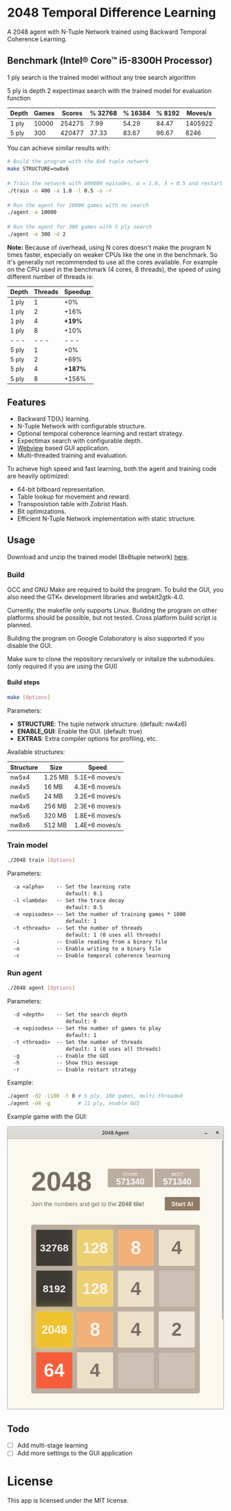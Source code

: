 # 2048 Temporal Difference Learning

A 2048 agent with N-Tuple Network trained using Backward Temporal Coherence Learning.

## Benchmark (Intel® Core™ i5-8300H Processor)

1 ply search is the trained model without any tree search algorithm

5 ply is depth 2 expectimax search with the trained model for evaluation function

| Depth | Games | Scores | % 32768 | % 16384 | % 8192 | Moves/s |
| ----- | ----- | ------ | ------- | ------- | ------ | ------- |
| 1 ply | 10000 | 254275 | 7.99    | 54.29   | 84.47  | 1405922 |
| 5 ply | 300   | 420477 | 37.33   | 83.67   | 96.67  | 8246    |

You can achieve similar results with:

```sh
# Build the program with the 8x6 tuple network
make STRUCTURE=nw8x6

# Train the network with 400000 episodes, α = 1.0, λ = 0.5 and restart strategy
./train -e 400 -a 1.0 -l 0.5 -o -r

# Run the agent for 10000 games with no search
./agent -e 10000

# Run the agent for 300 games with 5 ply search
./agent -e 300 -d 2
```

**Note:** Because of overhead, using N cores doesn't make the program N times faster, especially on weaker CPUs like the one in the benchmark.
So it's generally not recommended to use all the cores available.
For example on the CPU used in the benchmark (4 cores, 8 threads), the speed of using different number of threads is:

| Depth | Threads | Speedup   |
| ----- | ------- | --------- |
| 1 ply | 1       | +0%       |
| 1 ply | 2       | +16%      |
| 1 ply | 4       | **+19%**  |
| 1 ply | 8       | +10%      |
| - - - | - - -   | - - -     |
| 5 ply | 1       | +0%       |
| 5 ply | 2       | +69%      |
| 5 ply | 4       | **+187%** |
| 5 ply | 8       | +156%     |

## Features

- Backward TD(λ) learning.
- N-Tuple Network with configurable structure.
- Optional temporal coherence learning and restart strategy.
- Expectimax search with configurable depth.
- [Webview](https://github.com/webview/webview) based GUI application.
- Multi-threaded training and evaluation.

To achieve high speed and fast learning, both the agent and training code are heavily optimized:

- 64-bit bitboard representation.
- Table lookup for movement and reward.
- Transposistion table with Zobrist Hash.
- Bit optimizations.
- Efficient N-Tuple Network implementation with static structure.

## Usage

Download and unzip the trained model (8x6tuple network) [here](../../releases/latest).

### Build

GCC and GNU Make are required to build the program.
To build the GUI, you also need the GTK+ development libraries and webkit2gtk-4.0.

Currently, the makefile only supports Linux. Building the program on other platforms should be possible, but not tested.
Cross platform build script is planned.

Building the program on Google Colaboratory is also supported if you disable the GUI.

Make sure to clone the repository recursively or initalize the submodules. (only required if you are using the GUI)

#### Build steps

```sh
make [Options]
```

Parameters:

- **STRUCTURE**: The tuple network structure. (default: nw4x6)
- **ENABLE_GUI**: Enable the GUI. (default: true)
- **EXTRAS**: Extra compiler options for profiling, etc.

Available structures:

| Structure | Size    | Speed          |
| --------- | ------- | -------------- |
| nw5x4     | 1.25 MB | 5.1E+6 moves/s |
| nw4x5     | 16 MB   | 4.3E+6 moves/s |
| nw6x5     | 24 MB   | 3.2E+6 moves/s |
| nw4x6     | 256 MB  | 2.3E+6 moves/s |
| nw5x6     | 320 MB  | 1.8E+6 moves/s |
| nw8x6     | 512 MB  | 1.4E+6 moves/s |

### Train model

```sh
./2048 train [Options]
```

Parameters:

```
  -a <alpha>    -- Set the learning rate
                   default: 0.1
  -l <lambda>   -- Set the trace decay
                   default: 0.5
  -e <episodes> -- Set the number of training games * 1000
                   default: 1
  -t <threads>  -- Set the number of threads
                   default: 1 (0 uses all threads)
  -i            -- Enable reading from a binary file
  -o            -- Enable writing to a binary file
  -c            -- Enable temporal coherence learning
```

### Run agent

```sh
./2048 agent [Options]
```

Parameters:

```
  -d <depth>    -- Set the search depth
                   default: 0
  -e <episodes> -- Set the number of games to play
                   default: 1
  -t <threads>  -- Set the number of threads
                   default: 1 (0 uses all threads)
  -g            -- Enable the GUI
  -h            -- Show this message                        
  -r            -- Enable restart strategy
```

Example:

```sh
./agent -d2 -i100 -t 0 # 5 ply, 100 games, multi-threaded
./agent -d4 -g         # 11 ply, enable GUI
```

Example game with the GUI:

![](gui.png)

## Todo

- [ ] Add multi-stage learning
- [ ] Add more settings to the GUI application

# License

This app is licensed under the MIT license.
